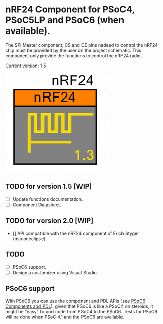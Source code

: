 # nRF24 Component for PSoC4, PSoC5LP and PSoC6 (when available).

The SPI Master component, CS and CE pins nedeed to control the nRF24 chip must be provided by the user on the project schematic. This component only provide the functions to control the nRF24 radio.

Current version: 1.5

![Component](img/v1_3.png)

## TODO for version 1.5 [WIP]
- [ ] Update functions documentation.
- [ ] Component Datasheet.

## TODO for version 2.0 [WIP]
- [] API compatible with the nRF24 component of Erich Styger (mcuoneclipse)

## TODO
- [ ] PSoC6 support.
- [ ] Design a customizer using Visual Studio.

## PSoC6 support
With PSoC6 you can use the component and PDL APIs (see [PSoC6 Components and PDL](http://www.cypress.com/blog/psoc-creator-news-and-information/psoc-6-components-and-pdl-drivers)), given that PSoC6 is like a PSoC4 on steroids, it might be "easy" to port code from PSoC4 to the PSoC6.
Tests for PSoC6 will be done when PSoC 4.1 and the PSoC6 are available.
